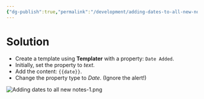 ```yaml
---
{"dg-publish":true,"permalink":"/development/adding-dates-to-all-new-notes/","hide":true,"tags":["type/tutorial"],"created":"2024-12-17T22:15:37.307+01:00","updated":"2024-12-17T23:13:33.183+01:00"}
---
```


# Solution

- Create a template using **Templater** with a property: `Date Added`.
- Initially, set the property to *text*.
- Add the content: `{{date}}`.
- Change the property type to *Date*. (Ignore the alert!)

![Adding dates to all new notes-1.png](/img/user/Development/_media/Adding%20dates%20to%20all%20new%20notes-1.png)


